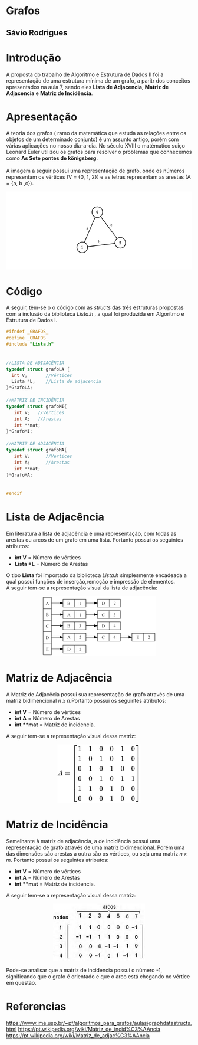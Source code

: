# Grafos
Sávio Rodrigues
---
# Introdução
A proposta do trabalho de Algoritmo e Estrutura de Dados II foi a representação de uma estrutura mínima de um grafo, a paritr dos conceitos apresentados na aula 7, sendo eles __Lista de Adjacencia__, __Matriz de Adjacencia__ e __Matriz de Incidência__.
# Apresentação
A teoria dos grafos ( ramo da matemática que estuda as relações entre os objetos de um determinado conjunto) é um assunto antigo, porém com várias aplicações no nosso dia-a-dia. No século XVIII o matématico suiço Leonard Euler utilizou os grafos para resolver o problemas que conhecemos como __As Sete pontes de königsberg__. 
<br><br>
A imagem a seguir possui uma representação de grafo, onde os números representam os vértices (V = {0, 1, 2}) e as letras representam as arestas (A = {a, b ,c}).
<p align="center">
    <img src="img/grafos.png">
</p>

# Código
A seguir, têm-se o o código com as _structs_ das três estruturas propostas com a inclusão da biblioteca _Lista.h_ , a qual foi produzida em Algoritmo e Estrutura de Dados I. 

```C
#ifndef _GRAFOS_
#define _GRAFOS_
#include "Lista.h"


//LISTA DE ADIJACÊNCIA
typedef struct grafoLA {
  int V;       //Vértices 
  Lista *L;    //Lista de adjacencia
}*GrafoLA;

//MATRIZ DE INCIDÊNCIA
typedef struct grafoMI{
   int V;   //Vertices
   int A;   //Arestas
   int **mat;
}*GrafoMI;

//MATRIZ DE ADJACÊNCIA
typedef struct grafoMA{ 
   int V;      //Vertices
   int A;      //Arestas
   int **mat; 
}*GrafoMA;


#endif
```
# Lista de Adjacência
Em literatura a lista de adjacência é uma representação, com todas as arestas ou arcos de um grafo em uma lista.
Portanto possui os seguintes atributos:
* __int V__ = Número de vértices
* __Lista *L__ = Número de Arestas
  
O tipo __Lista__ foi importado da biblioteca _Lista.h_ simplesmente encadeada a qual possui funções de inserção,remoção e impressão de elementos.  
A seguir tem-se a representação visual da lista de adjacência:
<p align="center">
    <img src="img/LA.png">
</p>

# Matriz de Adjacência
A Matriz de Adjacêcia possui sua representação de grafo através de uma matriz bidimencional _n x n_.Portanto possui os seguintes atributos:
* __int V__ = Número de vértices
* __int A__ = Número de Arestas
* __int **mat__ = Matriz de incidencia.

 A seguir tem-se a representação visual dessa matriz:
<p align="center">
    <img src="img/MA.png">
</p>

# Matriz de Incidência
Semelhante à matriz de adjacência, a de incidência possui uma representação de grafo através de uma matriz bidimencional. Porém uma das dimensões são arestas a outra são os vértices, ou seja uma matriz _n x m_. Portanto possui os seguintes atributos:
* __int V__ = Número de vértices
* __int A__ = Número de Arestas
* __int **mat__ = Matriz de incidencia.

A seguir tem-se a representação visual dessa matriz:
<p align="center">
    <img src="img/MI.png" width="250" height="155">
</p>

Pode-se analisar que a matriz de incidencia possui o número -1, significando que o grafo é orientado e que o arco está chegando no vértice em questão.
# Referencias
https://www.ime.usp.br/~pf/algoritmos_para_grafos/aulas/graphdatastructs.html
https://pt.wikipedia.org/wiki/Matriz_de_incid%C3%AAncia
https://pt.wikipedia.org/wiki/Matriz_de_adjac%C3%AAncia